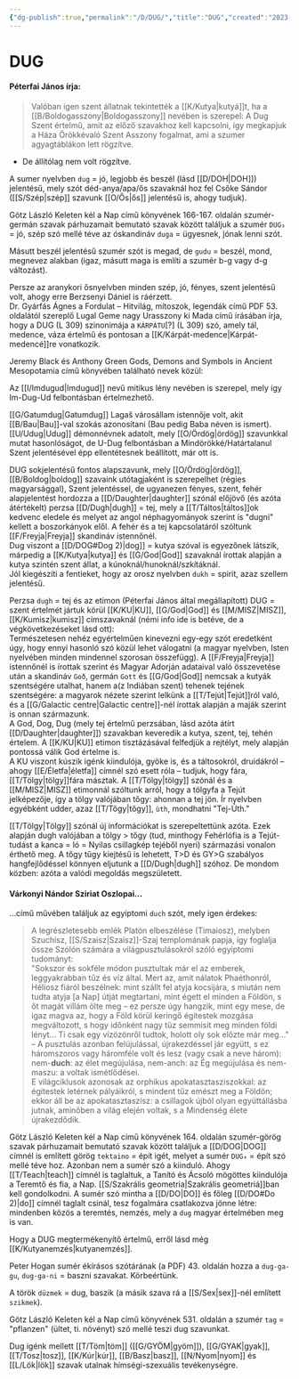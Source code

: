 ```yaml
---
{"dg-publish":true,"permalink":"/D/DUG/","title":"DUG","created":"2023-10-13T02:24","updated":"2024-10-25T17:11"}
---
```



# DUG

#### Péterfai János írja:

> Valóban igen szent állatnak tekintették a [[K/Kutya\|kutyá]]t, ha a [[B/Boldogasszony\|Boldogasszony]] nevében is szerepel: A Dug Szent értelmű, amit az előző szavakhoz kell kapcsolni, így megkapjuk a Háza Örökkévaló Szent Asszony fogalmat, ami a szumer agyagtáblákon lett rögzítve.  
- De állítólag nem volt rögzítve.

A sumer nyelvben `dug` = jó, legjobb és beszél (lásd [[D/DOH\|DOH]]) jelentésű, mely szót déd-anya/apa/ős szavaknál hoz fel Csőke Sándor ([[S/Szép\|szép]] szavunk [[O/Ős\|ős]] jelentésű is, ahogy tudjuk).  

Götz László Keleten kél a Nap című könyvének 166-167. oldalán szumér-germán szavak párhuzamait bemutató szavak között találjuk a szumér `DUG₃` = jó, szép szó mellé téve az óskandináv `duga` = ügyesnek, jónak lenni szót.

Másutt beszél jelentésű szumér szót is megad, de `gudu` = beszél, mond, megnevez alakban (igaz, másutt maga is említi a szumér b-g vagy d-g változást).  

Persze az aranykori ősnyelvben minden szép, jó, fényes, szent jelentésű volt, ahogy erre Berzsenyi Dániel is ráérzett.  
Dr. Gyárfás Ágnes a Fordulat – Hitvilág, mítoszok, legendák című PDF 53. oldalától szereplő Lugal Geme nagy Urasszony ki Mada című írásában írja, hogy a DUG (L 309) szinonimája a `KÁRPÁTU`\[?\] (L 309) szó, amely tál, medence, váza értelmű és pontosan a [[K/Kárpát-medence\|Kárpát-medencé]]re vonatkozik.  

Jeremy Black és Anthony Green Gods, Demons and Symbols in Ancient Mesopotamia című könyvében található nevek közül:  

Az [[I/Imdugud\|Imdugud]] nevű mitikus lény nevében is szerepel, mely így Im-Dug-Ud felbontásban értelmezhető.

[[G/Gatumdug\|Gatumdug]] Lagaš városállam istennője volt, akit [[B/Bau\|Bau]]-val szokás azonosítani (Bau pedig Baba néven is ismert).  
[[U/Udug\|Udug]] démonnévnek adatolt, mely [[O/Ördög\|ördög]] szavunkkal mutat hasonlóságot, de U-Dug felbontásban a Mindörökké/Határtalanul Szent jelentésével épp ellentétesnek beállított, már ott is.  

DUG sokjelentésű fontos alapszavunk, mely [[O/Ördög\|ördög]], [[B/Boldog\|boldog]] szavaink utótagjaként is szerepelhet (régies magyarsággal), Szent jelentéssel, de ugyanezen fényes, szent, fehér alapjelentést hordozza a [[D/Daughter\|daughter]] szónál előjövő (és azóta átértékelt) perzsa [[D/Dugh\|dugh]] = tej, mely a [[T/Táltos\|táltos]]ok kedvenc eledele és melyet az angol néphagyományok szerint is "dugni" kellett a boszorkányok elől. A fehér és a tej kapcsolatáról szóltunk [[F/Freyja\|Freyja]] skandináv istennőnél.  
Dug viszont a [[D/DOG#Dog 2)\|dog]] = kutya szóval is egyezőnek látszik, márpedig a [[K/Kutya\|kutya]] és [[G/God\|God]] szavaknál írottak alapján a kutya szintén szent állat, a kúnoknál/hunoknál/szkítáknál.  
Jól kiegészíti a fentieket, hogy az orosz nyelvben `dukh` = spirit, azaz szellem jelentésű.  

Perzsa `dugh` = tej és az etimon (Péterfai János által megállapított) DUG = szent értelmét jártuk körül [[K/KU\|KU]], [[G/God\|God]] és [[M/MISZ\|MISZ]], [[K/Kumisz\|kumisz]] címszavaknál (némi info ide is betéve, de a végkövetkezéseket lásd ott):  
Természetesen nehéz egyértelműen kinevezni egy-egy szót eredetként úgy, hogy ennyi hasonló szó közül lehet válogatni (a magyar nyelvben, Isten nyelvében minden mindennel szorosan összefügg). A [[F/Freyja\|Freyja]] istennőnél is írottak szerint és Magyar Adorján adataival való összevetése után a skandináv `Goð`, germán `Gott` és [[G/God\|God]] nemcsak a kutyák szentségére utalhat, hanem a(z Indiában szent) tehenek tejének szentségére: a magyarok nézete szerint lelkünk a [[T/Tejút\|Tejút]]ról való, és a [[G/Galactic centre\|Galactic centre]]-nél írottak alapján a maják szerint is onnan származunk.  
A God, Dog, Dug (mely tej értelmű perzsában, lásd azóta átírt [[D/Daughter\|daughter]]) szavakban keveredik a kutya, szent, tej, tehén értelem. A [[K/KU\|KU]] etimon tisztázásával felfedjük a rejtélyt, mely alapján pontossá válik God értelme is.  
A KU viszont kúszik igénk kiindulója, gyöke is, és a táltosokról, druidákról – ahogy [[E/Életfa\|életfa]] címnél szó esett róla – tudjuk, hogy fára, [[T/Tölgy\|tölgy]]fára másztak. A [[T/Tölgy\|tölgy]] szónál és a [[M/MISZ\|MISZ]] etimonnál szóltunk arról, hogy a tölgyfa a Tejút jelképezője, így a tölgy valójában tőgy: ahonnan a tej jön. Ír nyelvben egyébként udder, azaz [[T/Tőgy\|tőgy]], `ùth`, mondhatni "Tej-Úth."  

[[T/Tölgy\|Tölgy]] szónál új információkat is szerepeltettünk azóta. Ezek alapján dugh valójában a tölgy > tőgy (tud, minthogy Fehérlófia is a Tejút-tudást a kanca = ló = Nyilas csillagkép tejéből nyeri) származási vonalon érthető meg. A tőgy tűgy kiejtésű is lehetett, T>D és GY>G szabályos hangfejlődéssel könnyen eljutunk a [[D/Dugh\|dugh]] szóhoz. De mondom közben: azóta a valódi megoldás megszületett.  

#### Várkonyi Nándor Sziriat Oszlopai...  

...című művében találjuk az egyiptomi `duch` szót, mely igen érdekes:  
> A legrészletesebb emlék Platón elbeszélése (Timaiosz), melyben Szuchisz, [[S/Szaisz\|Szaisz]]-Szaj templomának papja, így foglalja össze Szólón számára a világpusztulásokról szóló egyiptomi tudományt:  
> "Sokszor és sokféle módon pusztultak már el az emberek, leggyakrabban tűz és víz által. Mert az, amit nálatok Phaéthonról, Héliosz fiáról beszélnek: mint szállt fel atyja kocsijára, s miután nem tudta atyja \[a Nap\] útját megtartani, mint égett el minden a Földön, s őt magát villám ölte meg – ez persze úgy hangzik, mint egy mese, de igaz magva az, hogy a Föld körül keringő égitestek mozgása megváltozott, s hogy időnként nagy tűz semmisít meg minden földi lényt... Ti csak egy vízözönről tudtok, holott oly sok előzte már meg..." – A pusztulás azonban felújulással, újrakezdéssel jár együtt, s ez háromszoros vagy háromféle volt és lesz (vagy csak a neve három): nem-**duch**: az élet megújulása, nem-anch: az Ég megújulása és nem-maszu: a voltak ismétlődései.  
> E világciklusok azonosak az orphikus apokatasztasziszokkal: az égitestek letérnek pályáikról, s mindent tűz emészt meg a Földön; ekkor áll be az apokatasztaszisz: a csillagok újból olyan együttállásba jutnak, aminőben a világ elején voltak, s a Mindenség élete újrakezdődik.  

Götz László Keleten kél a Nap című könyvének 164. oldalán szumér-görög szavak párhuzamait bemutató szavak között találjuk a [[D/DOG\|DOG]] címnél is említett görög `tektaino` = épít igét, melyet a sumér `DUG₄` = épít szó mellé téve hoz. Azonban nem a sumér szó a kiinduló. Ahogy [[T/Teach\|teach]] címnél is taglaltuk, a Tanító és Ácsoló mögöttes kiindulója a Teremtő és fia, a Nap. [[S/Szakrális geometria\|Szakrális geometriá]]ban kell gondolkodni. A sumér szó mintha a [[D/DO\|DO]] és főleg [[D/DO#Do 2)\|do]] címnél taglalt csinál, tesz fogalmára csatlakozva jönne létre: mindenben közös a teremtés, nemzés, mely a `dug` magyar értelmében meg is van.  

Hogy a DUG megtermékenyítő értelmű, erről lásd még [[K/Kutyanemzés\|kutyanemzés]].

Peter Hogan sumér ékírásos szótárának (a PDF) 43. oldalán hozza a `dug-ga-gu`, `dug-ga-ni` = baszni szavakat. Körbeértünk.  

A török `düzmek` = dug, baszik (a másik szava rá a [[S/Sex\|sex]]-nél említett `szikmek`).  

Götz László Keleten kél a Nap című könyvének 531. oldalán a szumér `tag` = "pflanzen" (ültet, ti. növényt) szó mellé teszi dug szavunkat.  

Dug igénk mellett [[T/Töm\|töm]] ([[G/GYÖM\|gyöm]]), [[G/GYAK\|gyak]], [[T/Tosz\|tosz]], [[K/Kúr\|kúr]], [[B/Basz\|basz]], [[N/Nyom\|nyom]] és [[L/Lök\|lök]] szavak utalnak hímségi-szexuális tevékenységre.  